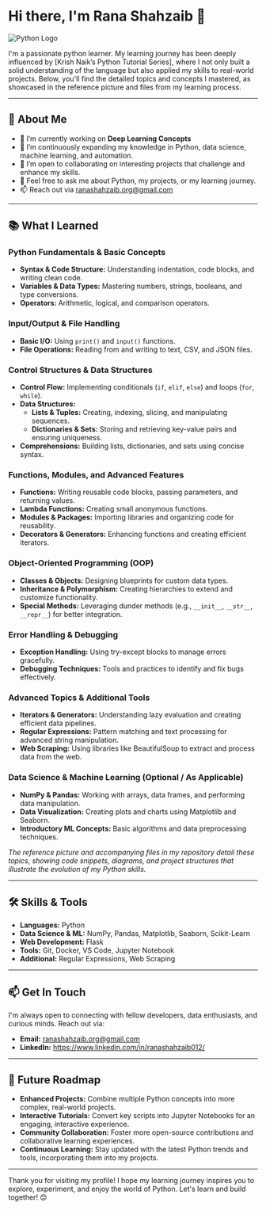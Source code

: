 # Hi there, I'm **Rana Shahzaib** 👋

![Python Logo](https://upload.wikimedia.org/wikipedia/commons/c/c3/Python-logo-notext.svg)

I'm a passionate python learner. My learning journey has been deeply influenced by [Krish Naik’s Python Tutorial Series], where I not only built a solid understanding of the language but also applied my skills to real-world projects. Below, you'll find the detailed topics and concepts I mastered, as showcased in the reference picture and files from my learning process.

---

## 🚀 About Me

- 🔭 I’m currently working on **Deep Learning Concepts**
- 🌱 I’m continuously expanding my knowledge in Python, data science, machine learning, and automation.
- 👯 I’m open to collaborating on interesting projects that challenge and enhance my skills.
- 💬 Feel free to ask me about Python, my projects, or my learning journey.
- 📫 Reach out via ranashahzaib.org@gmail.com

---

## 📚 What I Learned

### Python Fundamentals & Basic Concepts
- **Syntax & Code Structure:** Understanding indentation, code blocks, and writing clean code.
- **Variables & Data Types:** Mastering numbers, strings, booleans, and type conversions.
- **Operators:** Arithmetic, logical, and comparison operators.

### Input/Output & File Handling
- **Basic I/O:** Using `print()` and `input()` functions.
- **File Operations:** Reading from and writing to text, CSV, and JSON files.

### Control Structures & Data Structures
- **Control Flow:** Implementing conditionals (`if`, `elif`, `else`) and loops (`for`, `while`).
- **Data Structures:**
  - **Lists & Tuples:** Creating, indexing, slicing, and manipulating sequences.
  - **Dictionaries & Sets:** Storing and retrieving key-value pairs and ensuring uniqueness.
- **Comprehensions:** Building lists, dictionaries, and sets using concise syntax.

### Functions, Modules, and Advanced Features
- **Functions:** Writing reusable code blocks, passing parameters, and returning values.
- **Lambda Functions:** Creating small anonymous functions.
- **Modules & Packages:** Importing libraries and organizing code for reusability.
- **Decorators & Generators:** Enhancing functions and creating efficient iterators.

### Object-Oriented Programming (OOP)
- **Classes & Objects:** Designing blueprints for custom data types.
- **Inheritance & Polymorphism:** Creating hierarchies to extend and customize functionality.
- **Special Methods:** Leveraging dunder methods (e.g., `__init__`, `__str__`, `__repr__`) for better integration.

### Error Handling & Debugging
- **Exception Handling:** Using try-except blocks to manage errors gracefully.
- **Debugging Techniques:** Tools and practices to identify and fix bugs effectively.

### Advanced Topics & Additional Tools
- **Iterators & Generators:** Understanding lazy evaluation and creating efficient data pipelines.
- **Regular Expressions:** Pattern matching and text processing for advanced string manipulation.
- **Web Scraping:** Using libraries like BeautifulSoup to extract and process data from the web.

### Data Science & Machine Learning (Optional / As Applicable)
- **NumPy & Pandas:** Working with arrays, data frames, and performing data manipulation.
- **Data Visualization:** Creating plots and charts using Matplotlib and Seaborn.
- **Introductory ML Concepts:** Basic algorithms and data preprocessing techniques.

*The reference picture and accompanying files in my repository detail these topics, showing code snippets, diagrams, and project structures that illustrate the evolution of my Python skills.*

---

## 🛠️ Skills & Tools

- **Languages:** Python
- **Data Science & ML:** NumPy, Pandas, Matplotlib, Seaborn, Scikit-Learn
- **Web Development:** Flask
- **Tools:** Git, Docker, VS Code, Jupyter Notebook
- **Additional:** Regular Expressions, Web Scraping

---

## 📫 Get In Touch

I'm always open to connecting with fellow developers, data enthusiasts, and curious minds. Reach out via:

- **Email:** ranashahzaib.org@gmail.com
- **LinkedIn:** https://www.linkedin.com/in/ranashahzaib012/

---

## 🎯 Future Roadmap

- **Enhanced Projects:** Combine multiple Python concepts into more complex, real-world projects.
- **Interactive Tutorials:** Convert key scripts into Jupyter Notebooks for an engaging, interactive experience.
- **Community Collaboration:** Foster more open-source contributions and collaborative learning experiences.
- **Continuous Learning:** Stay updated with the latest Python trends and tools, incorporating them into my projects.

---

Thank you for visiting my profile! I hope my learning journey inspires you to explore, experiment, and enjoy the world of Python. Let's learn and build together! 😊
